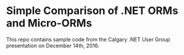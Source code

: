 # Simple Comparison of .NET ORMs and Micro-ORMs
This repo contains sample code from the Calgary .NET User Group presentation on December 14th, 2016. 
